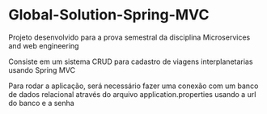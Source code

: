 # Global-Solution-Spring-MVC
Projeto desenvolvido para a prova semestral da disciplina Microservices and web engineering

Consiste em um sistema CRUD para cadastro de viagens interplanetarias usando Spring MVC 

Para rodar a aplicação, será necessário fazer uma conexão com um banco de dados relacional através do arquivo application.properties usando a url do banco e a senha 
